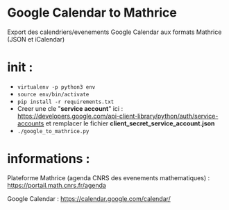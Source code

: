 Google Calendar to Mathrice
========

Export des calendriers/evenements Google Calendar aux formats Mathrice (JSON et iCalendar)

# init :
* `virtualenv -p python3 env`
* `source env/bin/activate`
* `pip install -r requirements.txt`
* Creer une cle "**service account**" ici :
  https://developers.google.com/api-client-library/python/auth/service-accounts
  et remplacer le fichier **client_secret_service_account.json**
* `./google_to_mathrice.py`



# informations :

Plateforme Mathrice (agenda CNRS des evenements mathematiques) :
https://portail.math.cnrs.fr/agenda


Google Calendar :
https://calendar.google.com/calendar/
